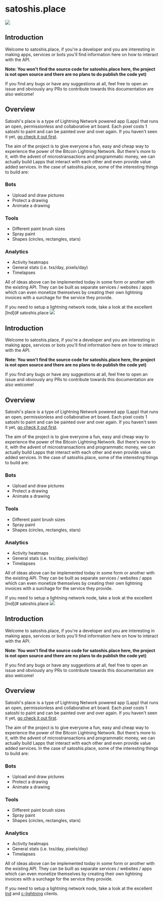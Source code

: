 # satoshis.place
<img src="https://i.imgur.com/XUo6fAX.jpg" />

## Introduction
Welcome to satoshis.place, if you're a developer and you are interesting in making apps, services or bots you'll find information here on how to interact with the API.

**Note: You won't find the source code for satoshis.place here, the project is not open source and there are no plans to do publish the code yet)**

If you find any bugs or have any suggestions at all, feel free to open an issue and obviously any PRs to contribute towards this documentation are also welcome!

## Overview
Satoshi's place is a type of Lightning Network powered app (Lapp) that runs an open, permissionless and collaborative art board. Each pixel costs 1 satoshi to paint and can be painted over and over again. If you haven't seen it yet, [go check it out first](https://satoshis.place).

The aim of the project is to give everyone a fun, easy and cheap way to experience the power of the Bitcoin Lightning Network. But there's more to it, with the advent of microstransactions and programmatic money, we can actually build Lapps that interact with each other and even provide value added services. In the case of satoshis.place, some of the interesting things to build are:

### Bots
- Upload and draw pictures
- Protect a drawing
- Animate a drawing

### Tools
- Different paint brush sizes
- Spray paint
- Shapes (circles, rectangles, stars)

### Analytics
- Activity heatmaps
- General stats (i.e. txs/day, pixels/day)
- Timelapses

All of ideas above can be implemented today in some form or another with the existing API. They can be built as separate services / websites / apps which can even monetize themselves by creating their own lightning invoices with a surchage for the service they provide.

If you need to setup a lightning network node, take a look at the excellent [lnd](# satoshis.place
<img src="https://i.imgur.com/XUo6fAX.jpg" />

## Introduction
Welcome to satoshis.place, if you're a developer and you are interesting in making apps, services or bots you'll find information here on how to interact with the API.

**Note: You won't find the source code for satoshis.place here, the project is not open source and there are no plans to do publish the code yet)**

If you find any bugs or have any suggestions at all, feel free to open an issue and obviously any PRs to contribute towards this documentation are also welcome!

## Overview
Satoshi's place is a type of Lightning Network powered app (Lapp) that runs an open, permissionless and collaborative art board. Each pixel costs 1 satoshi to paint and can be painted over and over again. If you haven't seen it yet, [go check it out first](https://satoshis.place).

The aim of the project is to give everyone a fun, easy and cheap way to experience the power of the Bitcoin Lightning Network. But there's more to it, with the advent of microstransactions and programmatic money, we can actually build Lapps that interact with each other and even provide value added services. In the case of satoshis.place, some of the interesting things to build are:

### Bots
- Upload and draw pictures
- Protect a drawing
- Animate a drawing

### Tools
- Different paint brush sizes
- Spray paint
- Shapes (circles, rectangles, stars)

### Analytics
- Activity heatmaps
- General stats (i.e. txs/day, pixels/day)
- Timelapses

All of ideas above can be implemented today in some form or another with the existing API. They can be built as separate services / websites / apps which can even monetize themselves by creating their own lightning invoices with a surchage for the service they provide.
 
If you need to setup a lightning network node, take a look at the excellent [lnd](# satoshis.place
<img src="https://i.imgur.com/XUo6fAX.jpg" />

## Introduction
Welcome to satoshis.place, if you're a developer and you are interesting in making apps, services or bots you'll find information here on how to interact with the API.

**Note: You won't find the source code for satoshis.place here, the project is not open source and there are no plans to do publish the code yet)**

If you find any bugs or have any suggestions at all, feel free to open an issue and obviously any PRs to contribute towards this documentation are also welcome!

## Overview
Satoshi's place is a type of Lightning Network powered app (Lapp) that runs an open, permissionless and collaborative art board. Each pixel costs 1 satoshi to paint and can be painted over and over again. If you haven't seen it yet, [go check it out first](https://satoshis.place).

The aim of the project is to give everyone a fun, easy and cheap way to experience the power of the Bitcoin Lightning Network. But there's more to it, with the advent of microstransactions and programmatic money, we can actually build Lapps that interact with each other and even provide value added services. In the case of satoshis.place, some of the interesting things to build are:

### Bots
- Upload and draw pictures
- Protect a drawing
- Animate a drawing

### Tools
- Different paint brush sizes
- Spray paint
- Shapes (circles, rectangles, stars)

### Analytics
- Activity heatmaps
- General stats (i.e. txs/day, pixels/day)
- Timelapses

All of ideas above can be implemented today in some form or another with the existing API. They can be built as separate services / websites / apps which can even monetize themselves by creating their own lightning invoices with a surchage for the service they provide.

If you need to setup a lightning network node, take a look at the excellent [lnd](https://github.com/lightningnetwork/lnd) and [c-lightning](https://github.com/ElementsProject/lightning) clients.
